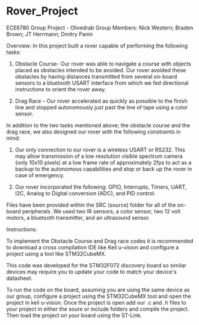 # Rover_Project
ECE6780 Group Project - Olivedrab
Group Members:  Nick Western; Braden Brown; JT Herrmann; Dmitry Panin

Overview:
In this project built a rover capable of performing the following tasks:

1. Obstacle Course- Our rover was able to navigate a course with objects placed as
obstacles intended to be avoided. Our rover avoided these obstacles by having distances transmitted from
several on-board sensors to a bluetooth USART interface from which we fed directional instructions to orient the rover away.

2. Drag Race – Our rover accelerated as quickly as possible to the finish line and stopped 
autonomously just past the line of tape using a color sensor.

In addition to the two tasks mentioned above; the obstacle course and the drag race, we also
designed our rover with the following constraints in mind:

1. Our only connection to our rover is a wireless USART or RS232. This may allow
transmission of a low resolution visible spectrum camera (only 10x10 pixels) at a low
frame rate of approximately 2fps to act as a backup to the autonomous capabilities and
stop or back up the rover in case of emergency.

2. Our rover incorporated the following: GPIO, Interrupts, Timers, UART, I2C, Analog to Digital conversion (ADC), and PID control.

Files have been provided within the SRC (source) folder for all of the on-board peripherals. We used two IR sensors, a color sensor, two 12 volt motors, a bluetooth transmitter, and an ultrasound sensor.

Instructions:

To implement the Obstacle Course and Drag race codes it is recommended to download a cross
compilation IDE like Keil u-vision and configure a project using a tool like STM32CubeMX.

This code was developed for the STM32F072 discovery board so similar devices may require you to 
update your code to match your device's datasheet. 

To run the code on the board, assuming you are using the same device as our group, configure a 
project using the STM32CubeMX tool and open the project in keil u-vision. Once the project is open
add our .c and .h files to your project in either the soure or include folders and compile the project. 
Then load the project on your board using the ST-Link. 
